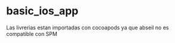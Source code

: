 # basic_ios_app

Las livrerias estan importadas con cocoapods ya que abseil no es compatible con SPM
